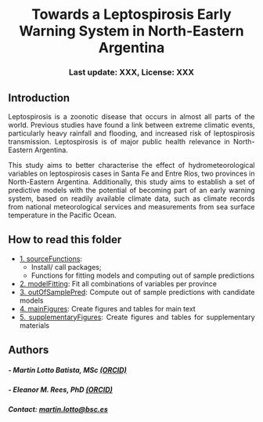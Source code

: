 <div align="center">

# Towards a Leptospirosis Early Warning System in North-Eastern Argentina
### Last update: XXX, License: XXX

<div align="justify">

## Introduction

Leptospirosis is a zoonotic disease that occurs in almost all parts of the world. Previous studies have found a link between extreme climatic events, particularly heavy rainfall and flooding, and increased risk of leptospirosis transmission. Leptospirosis is of major public health relevance in North-Eastern Argentina. 

This study aims to better characterise the effect of hydrometeorological variables on leptospirosis cases in Santa Fe and Entre Ríos, two provinces in North-Eastern Argentina. Additionally, this study aims to establish a set of predictive models with the potential of becoming part of an early warning system, based on readily available climate data, such as climate records from national meteorological services and measurements from sea surface temperature in the Pacific Ocean.

## How to read this folder

* [1. sourceFunctions](1_sourceFunctions.R): 
    * Install/ call packages; 
    * Functions for fitting models and computing out of sample predictions
* [2. modelFitting](2_modelFitting.R): Fit all combinations of variables per province
* [3. outOfSamplePred](3_outOfSamplePred.R): Compute out of sample predictions with candidate models
* [4. mainFigures](4_mainFigures.R): Create figures and tables for main text
* [5. supplementaryFigures](5_supplementaryFigures.R): Create figures and tables for supplementary materials
    
## Authors
##### - Martín Lotto Batista, MSc [(ORCID)](https://orcid.org/0000-0002-9437-5270)
##### - Eleanor M. Rees, PhD [(ORCID)](0000-0002-4993-2795)
##### Contact: martin.lotto@bsc.es

